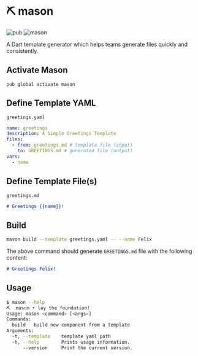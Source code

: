 # ⛏️ mason

![pub](https://img.shields.io/pub/v/mason.svg)
![mason](https://github.com/felangel/mason/workflows/mason/badge.svg?branch=master)

A Dart template generator which helps teams generate files quickly and consistently.

## Activate Mason

`pub global activate mason`

## Define Template YAML

`greetings.yaml`

```yaml
name: greetings
description: A Simple Greetings Template
files:
  - from: greetings.md # template file (input)
    to: GREETINGS.md # generated file (output)
vars:
  - name
```

## Define Template File(s)

`greetings.md`

```md
# Greetings {{name}}!
```

## Build

```sh
mason build --template greetings.yaml -- --name Felix
```

The above command should generate `GREETINGS.md` file with the following content:

```md
# Greetings Felix!
```

## Usage

```sh
$ mason --help
⛏️  mason • lay the foundation!
Usage: mason <command> [<args>]
Commands:
  build   build new component from a template
Arguments:
  -t, --template    template yaml path
  -h, --help        Prints usage information.
      --version     Print the current version.
```
